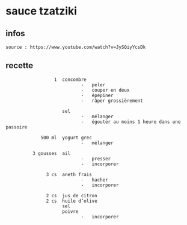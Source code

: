# sauce tzatziki

## infos

    source : https://www.youtube.com/watch?v=JySQiyYcsDk

## recette

                      1  concombre
                                -   peler
                                -   couper en deux
                                -   épépiner
                                -   râper grossièrement

                         sel
                                -   mélanger
                                -   égouter au moins 1 heure dans une passoire

                 500 ml  yogurt grec
                                -   mélanger

              3 gousses  ail
                                -   presser
                                -   incorporer

                   3 cs  aneth frais
                                -   hacher
                                -   incorporer

                   2 cs  jus de citron
                   2 cs  huile d’olive
                         sel
                         poivre
                                -   incorporer

